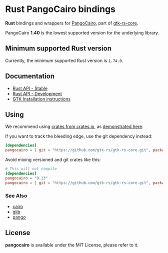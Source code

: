 # Rust PangoCairo bindings

__Rust__ bindings and wrappers for [PangoCairo](https://docs.gtk.org/PangoCairo),
part of [gtk-rs-core](https://github.com/gtk-rs/gtk-rs-core).

PangoCairo __1.40__ is the lowest supported version for the underlying library.

## Minimum supported Rust version

Currently, the minimum supported Rust version is `1.74.0`.

## Documentation

 * [Rust API - Stable](https://gtk-rs.org/gtk-rs-core/stable/latest/docs/pangocairo/)
 * [Rust API - Development](https://gtk-rs.org/gtk-rs-core/git/docs/pangocairo)
 * [GTK Installation instructions](https://www.gtk.org/docs/installations/)

## Using

We recommend using [crates from crates.io](https://crates.io/keywords/gtk-rs),
as [demonstrated here](https://gtk-rs.org/#using).

If you want to track the bleeding edge, use the git dependency instead:

```toml
[dependencies]
pangocairo = { git = "https://github.com/gtk-rs/gtk-rs-core.git", package = "pangocairo" }
```

Avoid mixing versioned and git crates like this:

```toml
# This will not compile
[dependencies]
pangocairo = "0.13"
pangocairo = { git = "https://github.com/gtk-rs/gtk-rs-core.git", package = "pangocairo" }
```

### See Also

 * [cairo](https://crates.io/crates/cairo-rs)
 * [glib](https://crates.io/crates/glib)
 * [pango](https://crates.io/crates/pango)

## License

__pangocairo__ is available under the MIT License, please refer to it.
